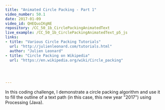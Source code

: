 ```yaml
---
title: "Animated Circle Packing - Part 1"
video_number: 50.1
date: 2017-01-09
video_id: QHEQuoIKgNE
repository: /CC_50_1b_CirclePackingAnimatedText
live_example: /CC_50_1b_CirclePackingAnimatedText_p5_js
links:
- title: "Various Circle Packing Tutorials"  
  url: "http://julienleonard.com/tutorials.html"
  author: "Julien Leonard"
- title: "Circle Packing on Wikipedia"  
  url: "https://en.wikipedia.org/wiki/Circle_packing"
  


  
---
```


In this coding challenge, I demonstrate a circle packing algorithm and use it to fill the outline of a text path (in this case, this new year "2017") using Processing (Java).

